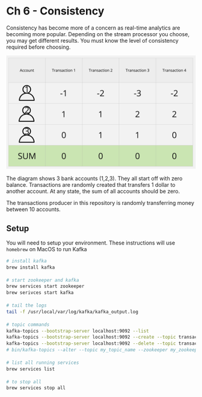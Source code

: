 # Ch 6 - Consistency

Consistency has become more of a concern as real-time analytics are becoming more popular. Depending on the stream processor you choose, you may get different results. You must know the level of consistency required before choosing.

![alt](img/consistency.jpg)

The diagram shows 3 bank accounts (1,2,3). They all start off with zero balance. Transactions are randomly created that transfers 1 dollar to another account. At any state, the sum of all accounts should be zero. 

The transactions producer in this repository is randomly transferring money between 10 accounts.

## Setup
You will need to setup your environment. These instructions will use `homebrew` on MacOS to run Kafka

```bash
# install kafka
brew install kafka

# start zookeeper and kafka
brew services start zookeeper
brew serivces start kafka

# tail the logs
tail -f /usr/local/var/log/kafka/kafka_output.log

# topic commands
kafka-topics --bootstrap-server localhost:9092 --list
kafka-topics --bootstrap-server localhost:9092 --create --topic transactions_flink --config cleanup.policy=compact
kafka-topics --bootstrap-server localhost:9092 --delete --topic transactions_flink
# bin/kafka-topics --alter --topic my_topic_name --zookeeper my_zookeeper:2181 --config cleanup.policy=compact

# list all running services
brew services list

# to stop all
brew services stop all


```
